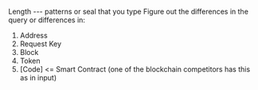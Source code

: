 Length --- patterns or seal that you type
Figure out the differences in the query or differences in:
1. Address
2. Request Key
3. Block
4. Token
5. [Code] <= Smart Contract (one of the blockchain competitors has this as in input)